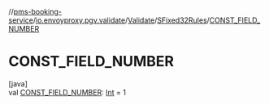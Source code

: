 //[pms-booking-service](../../../../index.md)/[io.envoyproxy.pgv.validate](../../index.md)/[Validate](../index.md)/[SFixed32Rules](index.md)/[CONST_FIELD_NUMBER](-c-o-n-s-t_-f-i-e-l-d_-n-u-m-b-e-r.md)

# CONST_FIELD_NUMBER

[java]\
val [CONST_FIELD_NUMBER](-c-o-n-s-t_-f-i-e-l-d_-n-u-m-b-e-r.md): [Int](https://kotlinlang.org/api/core/kotlin-stdlib/kotlin/-int/index.html) = 1